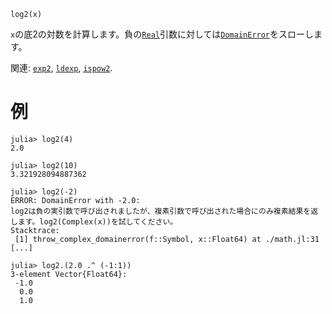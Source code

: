```
log2(x)
```

`x`の底2の対数を計算します。負の[`Real`](@ref)引数に対しては[`DomainError`](@ref)をスローします。

関連: [`exp2`](@ref), [`ldexp`](@ref), [`ispow2`](@ref).

# 例

```jldoctest; filter = r"Stacktrace:(\n \[[0-9]+\].*)*"
julia> log2(4)
2.0

julia> log2(10)
3.321928094887362

julia> log2(-2)
ERROR: DomainError with -2.0:
log2は負の実引数で呼び出されましたが、複素引数で呼び出された場合にのみ複素結果を返します。log2(Complex(x))を試してください。
Stacktrace:
 [1] throw_complex_domainerror(f::Symbol, x::Float64) at ./math.jl:31
[...]

julia> log2.(2.0 .^ (-1:1))
3-element Vector{Float64}:
 -1.0
  0.0
  1.0
```
